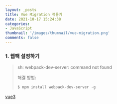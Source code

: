 ```yaml
---
layout: _posts
title: Vue Migration 적용기
date: 2021-10-17 15:24:38
categories:
- JavaScript
thumbnail: '/images/thumnail/vue-migration.png'
comments: false
---
```


### 1. 웹팩 설정하기 

> sh: webpack-dev-server: command not found
> 
> 해결 방법:
> ``` js
> $ npm install webpack-dev-server -g
> ```


[vue3](https://v3.vuejs.org/guide/migration/migration-build.html#preparations)